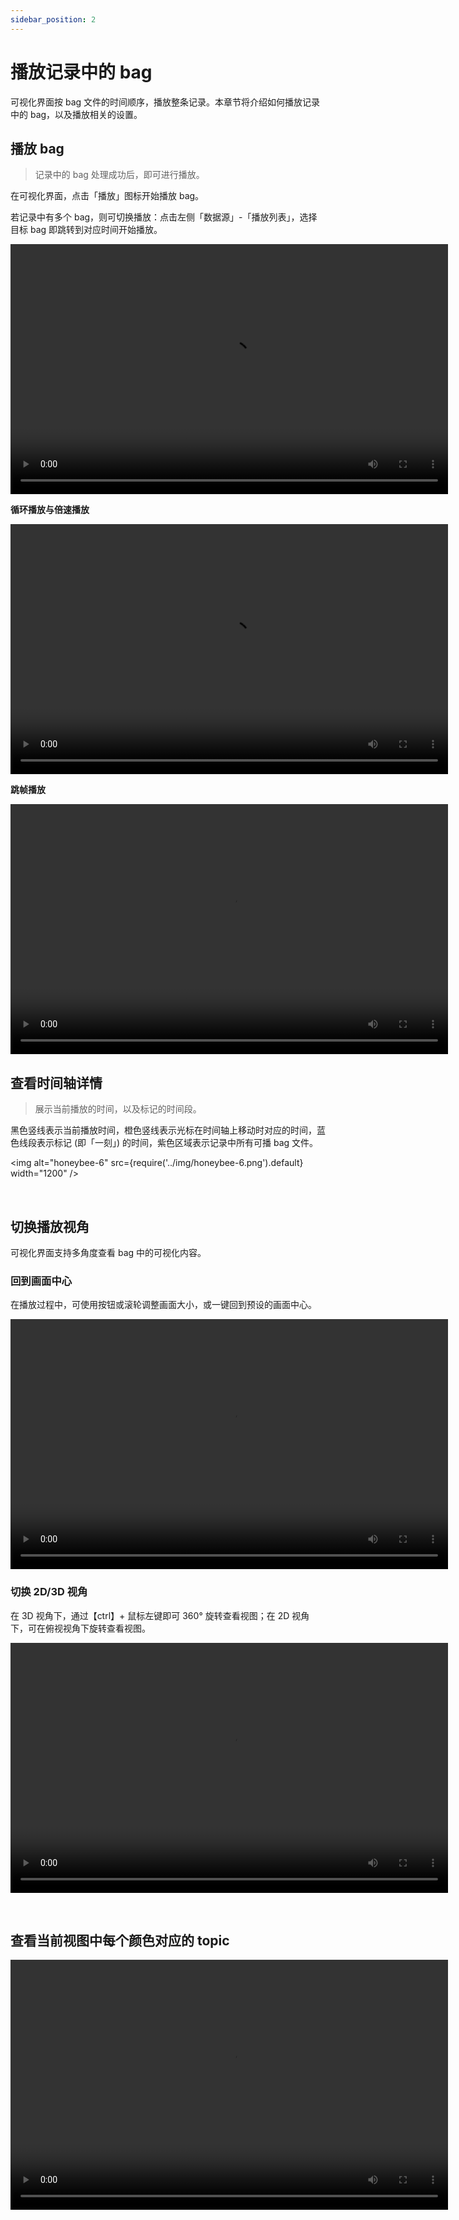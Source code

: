 ```yaml
---
sidebar_position: 2
---
```


# 播放记录中的 bag

可视化界面按 bag 文件的时间顺序，播放整条记录。本章节将介绍如何播放记录中的 bag，以及播放相关的设置。

## 播放 bag

> 记录中的 bag 处理成功后，即可进行播放。

在可视化界面，点击「播放」图标开始播放 bag。

若记录中有多个 bag，则可切换播放：点击左侧「数据源」-「播放列表」，选择目标 bag 即跳转到对应时间开始播放。

<video src="https://coscene-artifacts-prod.oss-cn-hangzhou.aliyuncs.com/docs/4-receipts/viz/play-viz-and-playlist.mp4" controls="controls" width="700" height="400"></video>

**循环播放与倍速播放**

<video src="https://coscene-artifacts-prod.oss-cn-hangzhou.aliyuncs.com/docs/4-receipts/viz/loop-play-and-speed.mp4" controls="controls" width="700" height="400"></video>

**跳帧播放**

<video src="https://coscene-artifacts-prod.oss-cn-hangzhou.aliyuncs.com/docs/4-receipts/viz/seek-forward.mp4" controls="controls" width="700" height="400"></video>

## 查看时间轴详情

> 展示当前播放的时间，以及标记的时间段。

黑色竖线表示当前播放时间，橙色竖线表示光标在时间轴上移动时对应的时间，蓝色线段表示标记 (即「一刻」) 的时间，紫色区域表示记录中所有可播 bag 文件。

<img alt="honeybee-6" src={require('../img/honeybee-6.png').default} width="1200" />

<br />

## 切换播放视角

可视化界面支持多角度查看 bag 中的可视化内容。

### 回到画面中心

在播放过程中，可使用按钮或滚轮调整画面大小，或一键回到预设的画面中心。

<video src="https://coscene-artifacts-prod.oss-cn-hangzhou.aliyuncs.com/docs/4-receipts/viz/recenter.mp4" controls="controls" width="700" height="400"></video>

### 切换 2D/3D 视角

在 3D 视角下，通过【ctrl】+ 鼠标左键即可 360° 旋转查看视图；在 2D 视角下，可在俯视视角下旋转查看视图。

<video src="https://coscene-artifacts-prod.oss-cn-hangzhou.aliyuncs.com/docs/4-receipts/viz/3d-and-zoom.mp4" controls="controls" width="700" height="400"></video>

<br />

## 查看当前视图中每个颜色对应的 topic

<video src="https://coscene-artifacts-prod.oss-cn-hangzhou.aliyuncs.com/docs/4-receipts/viz/3D-view-point-information.mp4" controls="controls" width="700" height="400"></video>
